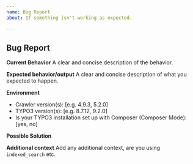 ```yaml
---
name: Bug Report
about: If something isn't working as expected.

---
```


## Bug Report

**Current Behavior**
A clear and concise description of the behavior.

**Expected behavior/output**
A clear and concise description of what you expected to happen.

**Environment**
- Crawler version(s): [e.g. 4.9.3, 5.2.0]
- TYPO3 version(s): [e.g. 8.7.12, 9.2.0]
- Is your TYPO3 installation set up with Composer (Composer Mode): [yes, no]

**Possible Solution**
<!--- Only if you have suggestions on a fix for the bug -->

**Additional context**
Add any additional context, are you using `indexed_search` etc.
